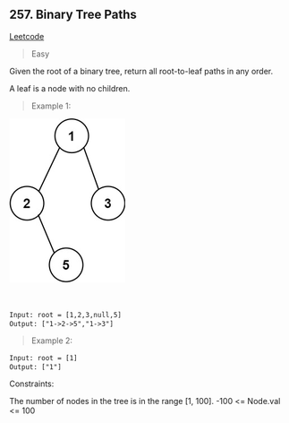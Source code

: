 ## 257. Binary Tree Paths

[Leetcode](https://leetcode.com/problems/binary-tree-paths/)
> Easy

Given the root of a binary tree, return all root-to-leaf paths in any order.

A leaf is a node with no children.

 

> Example 1:

![diagram](/257.%20Binary%20Tree%20Paths/paths-tree.jpg)
```


Input: root = [1,2,3,null,5]
Output: ["1->2->5","1->3"]
```
> Example 2:
```  
Input: root = [1]
Output: ["1"]
```

Constraints:

The number of nodes in the tree is in the range [1, 100].
-100 <= Node.val <= 100